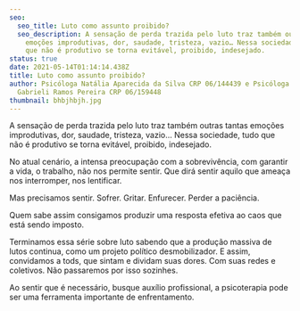 ```yaml
---
seo:
  seo_title: Luto como assunto proibido?
  seo_description: A sensação de perda trazida pelo luto traz também outras tantas
    emoções improdutivas, dor, saudade, tristeza, vazio… Nessa sociedade, tudo
    que não é produtivo se torna evitável, proibido, indesejado.
status: true
date: 2021-05-14T01:14:14.438Z
title: Luto como assunto proibido?
author: Psicóloga Natália Aparecida da Silva CRP 06/144439 e Psicóloga Nárrina
  Gabrieli Ramos Pereira CRP 06/159448
thumbnail: bhbjhbjh.jpg
---
```

<!--StartFragment-->

A sensação de perda trazida pelo luto traz também outras tantas emoções improdutivas, dor, saudade, tristeza, vazio… Nessa sociedade, tudo que não é produtivo se torna evitável, proibido, indesejado.

No atual cenário, a intensa preocupação com a sobrevivência, com garantir a vida, o trabalho, não nos permite sentir. Que dirá sentir aquilo que ameaça nos interromper, nos lentificar.

Mas precisamos sentir. Sofrer. Gritar. Enfurecer. Perder a paciência.

Quem sabe assim consigamos produzir uma resposta efetiva ao caos que está sendo imposto.

Terminamos essa série sobre luto sabendo que a produção massiva de lutos continua, como um projeto político desmobilizador. E assim, convidamos a tods, que sintam e dividam suas dores. Com suas redes e coletivos. Não passaremos por isso sozinhes.

Ao sentir que é necessário, busque auxílio profissional, a psicoterapia pode ser uma ferramenta importante de enfrentamento.

<!--EndFragment-->